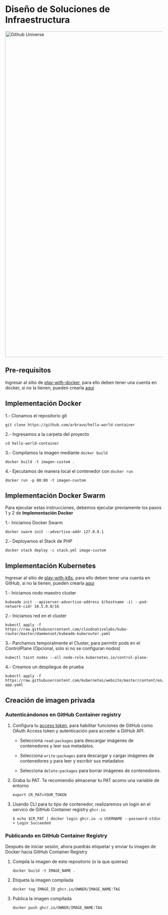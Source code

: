 # Diseño de Soluciones de Infraestructura

<p align="left" style="text-align:left;">
  <a href="https://www.duoc.cl/">
    <img alt="Github Universe" src="img/logo.png" width="1040"/>
  </a>
</p>

## Pre-requisitos

Ingresar al sitio de [play-with-docker](https://www.docker.com/play-with-docker/), para ello deben tener una cuenta en docker, si no la tienen, pueden crearla [aqui](https://hub.docker.com/signup)

## Implementación Docker

1.- Clonamos el repositorio git

```
git clone https://github.com/arbravo/hello-world-container
```

2.- Ingresamos a la carpeta del proyecto

```
cd hello-world-container
```

3.- Compilamos la imagen mediante ```docker build```

```
docker build -t imagen-custom .
```

4.- Ejecutamos de manera local el contenedor con ```docker run```

```
docker run -p 80:80 -t imagen-custom
```

## Implementación Docker Swarm

Para ejecutar estas instrucciones, debemos ejecutar previamente los pasos 1 y 2 de **Implementación Docker**

1.- Iniciamos Docker Swarm

```
docker swarm init --advertise-addr 127.0.0.1
```

2.- Deployamos el Stack de PHP

```
docker stack deploy -c stack.yml image-custom
```

## Implementación Kubernetes

Ingresar al sitio de [play-with-k8s](https://labs.play-with-k8s.com), para ello deben tener una cuenta en GitHub, si no la tienen, pueden crearla [aqui](https://github.com/join)



1.- Iniciamos nodo maestro cluster

```
kubeadm init --apiserver-advertise-address $(hostname -i) --pod-network-cidr 10.5.0.0/16
```

2.- Iniciamos red en el cluster

```
kubectl apply -f https://raw.githubusercontent.com/cloudnativelabs/kube-router/master/daemonset/kubeadm-kuberouter.yaml
```

3.- Parchamos temporalmente el Cluster, para permitir pods en el ControlPlane (Opcional, solo si no se configuran nodos)

```
kubectl taint nodes --all node-role.kubernetes.io/control-plane-
```

4.- Creamos un despliegue de prueba

```
kubectl apply -f https://raw.githubusercontent.com/kubernetes/website/master/content/en/examples/application/nginx-app.yaml
```

## Creación de imagen privada

### Autenticándonos en GitHub Container registry

1. Configura tu [access token](https://docs.github.com/en/packages/learn-github-packages/about-permissions-for-github-packages#about-scopes-and-permissions-for-package-registries), para habilitar funciones de GitHub como OAuth Access token y autenticación para acceder a GitHub API. 

    + Selecciona ```read:packages``` para descargar imágenes de contenedores y leer sus metadatos.
    
    + Selecciona ```write:packages``` para descargar y cargar imágenes de contenedores y para leer y escribir sus metadatos
    
    + Selecciona ```delete:packages``` para borrar imágenes de contenedores.

2. Graba tu PAT. Te recomiendio almacenar tu PAT acomo una variable de entorno
   
    ```
    export CR_PAT=YOUR_TOKEN
    ```

3. Usando CLI para tu tipo de contenedor, realizaremos un login en el servico de GitHub Container registry ```ghcr.io```.

    ```
    $ echo $CR_PAT | docker login ghcr.io -u USERNAME --password-stdin
    > Login Succeeded
    ```

### Publicando en GitHub Container Registry

Después de iniciar sesión, ahora puedrás etiquetar y enviar tu imagen de Docker hacia GitHub Container Registry

1. Compila la imagen de este repositorio (o la que quieras)
   
    ```
    docker build -t IMAGE_NAME .
    ```

2. Etiqueta la imagen compilada
   
    ```
    docker tag IMAGE_ID ghcr.io/OWNER/IMAGE_NAME:TAG
    ```

3. Publica la imagen compilada
   
    ```
    docker push ghcr.io/OWNER/IMAGE_NAME:TAG
    ```
